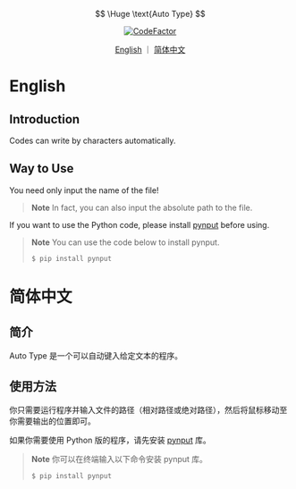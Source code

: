 $$
\Huge \text{Auto Type}
$$

<p align="center">
<a href="https://www.codefactor.io/repository/github/yusancky/auto-type/overview/main"><img src="https://www.codefactor.io/repository/github/yusancky/auto-type/badge/main" alt="CodeFactor" /></a>
</p>

<p align="center">
<a href="https://github.com/yusancky/auto-type#english">English</a> ｜ <a href="https://github.com/yusancky/auto-type#简体中文)">简体中文</a>
</p>

# English
## Introduction
Codes can write by characters automatically. 

## Way to Use
You need only input the name of the file! 
> **Note**
> In fact, you can also input the absolute path to the file. 

If you want to use the Python code, please install [pynput](https://pypi.org/project/pynput/) before using. 
> **Note**
> You can use the code below to install pynput. 
> ```
> $ pip install pynput
> ```

# 简体中文
## 简介
Auto Type 是一个可以自动键入给定文本的程序。

## 使用方法
你只需要运行程序并输入文件的路径（相对路径或绝对路径），然后将鼠标移动至你需要输出的位置即可。

如果你需要使用 Python 版的程序，请先安装 [pynput](https://pypi.org/project/pynput/) 库。
> **Note**
> 你可以在终端输入以下命令安装 pynput 库。
> ```
> $ pip install pynput
> ```
